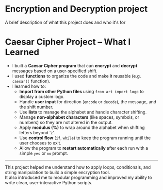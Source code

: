 
# Encryption and Decryption project

A brief description of what this project does and who it's for

# Caesar Cipher Project – What I Learned

- I built a **Caesar Cipher program** that can **encrypt** and **decrypt** messages based on a user-specified shift.
- I used **functions** to organize the code and make it reusable (e.g. `caesar()` function).
- I learned how to:
  - **Import from other Python files** using `from art import logo` to display a custom logo.
  - Handle **user input** for direction (`encode` or `decode`), the message, and the shift number.
  - Use **lists** to manage the alphabet and handle character shifting.
  - Manage **non-alphabet characters** (like spaces, symbols, or numbers) so they are not altered in the output.
  - Apply **modulus (%)** to wrap around the alphabet when shifting letters beyond ‘z’.
  - Use **control flow** (`if`, `while`) to keep the program running until the user chooses to exit.
  - Allow the program to **restart automatically** after each run with a simple `yes` or `no` prompt.

---

This project helped me understand how to apply loops, conditionals, and string manipulation to build a simple encryption tool.  
It also introduced me to modular programming and improved my ability to write clean, user-interactive Python scripts.
